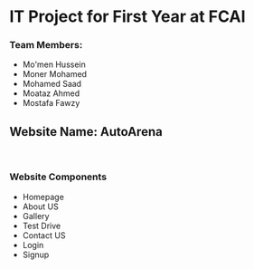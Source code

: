 <h1>IT Project for First Year at FCAI</h1>
<div>
  <h3>Team Members:</h3>
  <ul>
    <li>Mo'men Hussein</li>
    <li>Moner Mohamed</li>
    <li>Mohamed Saad</li>
    <li>Moataz Ahmed</li>
    <li>Mostafa Fawzy</li>
  </ul>
</div>
<h2>Website Name: <b>AutoArena</b></h2>
<br>
<h3>Website Components</h3>
<ul>
  <li>Homepage</li>
  <li>About US</li>
  <li>Gallery</li>
  <li>Test Drive</li>
  <li>Contact US</li>
  <li>Login</li>
  <li>Signup</li>
</ul>

